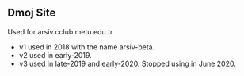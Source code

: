 ## Dmoj Site

Used for arsiv.cclub.metu.edu.tr

* v1 used in 2018 with the name arsiv-beta.
* v2 used in early-2019.
* v3 used in late-2019 and early-2020. Stopped using in June 2020.
